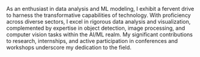 As an enthusiast in data analysis and ML modeling, I exhibit a fervent drive to harness the transformative capabilities of technology. With proficiency across diverse sectors, I excel in rigorous data analysis and visualization, complemented by expertise in object detection, image processing, and computer vision tasks within the AI/ML realm. My significant contributions to research, internships, and active participation in conferences and workshops underscore my dedication to the field.
